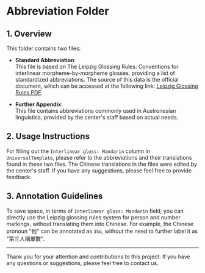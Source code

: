 # Abbreviation Folder

## 1. Overview

This folder contains two files:

- **Standard Abbreviation**:  
  This file is based on The Leipzig Glossing Rules: Conventions for interlinear morpheme-by-morpheme glosses, providing a list of standardized abbreviations. The source of this data is the official document, which can be accessed at the following link: [Leipzig Glossing Rules PDF](https://www.eva.mpg.de/lingua/pdf/Glossing-Rules.pdf).

- **Further Appendix**:  
  This file contains abbreviations commonly used in Austronesian linguistics, provided by the center's staff based on actual needs.

## 2. Usage Instructions

For filling out the `Interlinear gloss: Mandarin` column in `UniversalTemplate`, please refer to the abbreviations and their translations found in these two files. The Chinese translations in the files were edited by the center's staff. If you have any suggestions, please feel free to provide feedback.

## 3. Annotation Guidelines

To save space, in terms of `Interlinear gloss: Mandarin` field, you can directly use the Leipzig glossing rules system for person and number markings, without translating them into Chinese. For example, the Chinese pronoun "他" can be annotated as `3SG`, without the need to further label it as "第三人稱單數".

---

Thank you for your attention and contributions to this project. If you have any questions or suggestions, please feel free to contact us.
